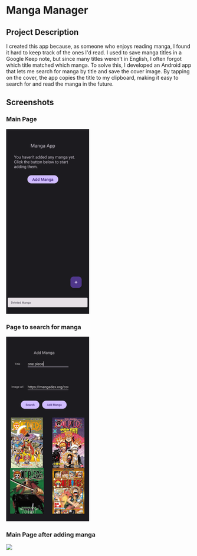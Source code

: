 # Manga Manager

## Project Description

I created this app because, as someone who enjoys reading manga, I found it hard to keep track of the ones I'd read.
I used to save manga titles in a Google Keep note, but since many titles weren’t in English, I often forgot which title matched which manga.
To solve this, I developed an Android app that lets me search for manga by title and save the cover image. 
By tapping on the cover, the app copies the title to my clipboard, making it easy to search for and read the manga in the future.

## Screenshots

### Main Page
![](./screenshots/home.png)

### Page to search for manga
![](./screenshots/search.png)

### Main Page after adding manga
![](./screenshots/add.png)
